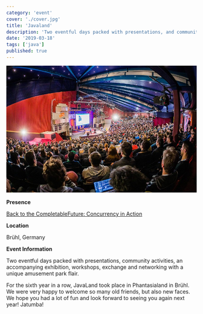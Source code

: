 ```yaml
---
category: 'event'
cover: './cover.jpg'
title: 'Javaland'
description: 'Two eventful days packed with presentations, and community activities.'
date: '2019-03-18'
tags: ['java']
published: true
---
```

![cover](./cover.jpg)

**Presence**

[Back to the CompletableFuture: Concurrency in Action]()

**Location**

Brühl, Germany

**Event Information**

Two eventful days packed with presentations, community activities, an accompanying exhibition, workshops, exchange and networking with a unique amusement park flair.

For the sixth year in a row, JavaLand took place in Phantasialand in Brühl. We were very happy to welcome so many old friends, but also new faces. We hope you had a lot of fun and look forward to seeing you again next year! Jatumba!
